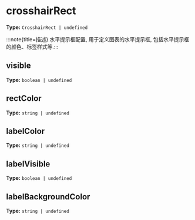 # crosshairRect

**Type:** `CrosshairRect | undefined`

:::note{title=描述}
水平提示框配置, 用于定义图表的水平提示框, 包括水平提示框的颜色、标签样式等.:::


## visible

**Type:** `boolean | undefined`

## rectColor

**Type:** `string | undefined`

## labelColor

**Type:** `string | undefined`

## labelVisible

**Type:** `boolean | undefined`

## labelBackgroundColor

**Type:** `string | undefined`

